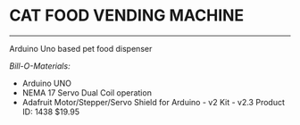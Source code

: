 # CAT FOOD VENDING MACHINE
___
Arduino Uno based pet food dispenser

*Bill-O-Materials:*

- Arduino UNO
- NEMA 17 Servo Dual Coil operation
- Adafruit Motor/Stepper/Servo Shield for Arduino - v2 Kit - v2.3  Product ID: 1438 $19.95